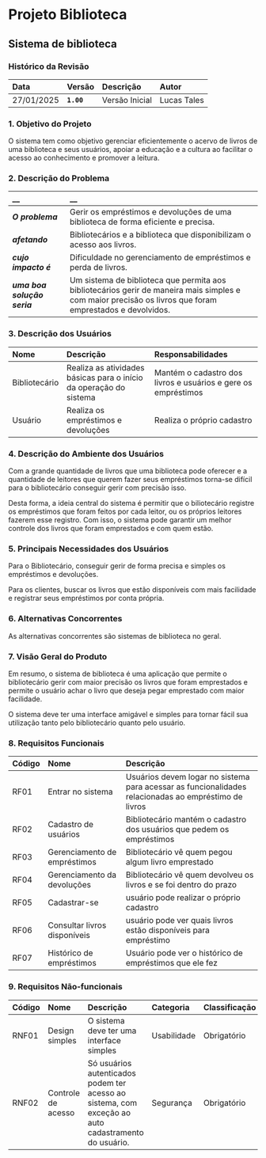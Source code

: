 # Projeto Biblioteca
## Sistema de biblioteca

### Histórico da Revisão 

|  Data  | Versão | Descrição | Autor |
|:-------|:-------|:----------|:------|
| 27/01/2025 |  **`1.00`** | Versão Inicial  | Lucas Tales |

### 1. Objetivo do Projeto 

O sistema tem como objetivo gerenciar eficientemente o acervo de livros de uma
biblioteca e seus usuários, apoiar a educação e a cultura ao facilitar o acesso ao
conhecimento e promover a leitura.

### 2. Descrição do Problema 

|         __        | __   |
|:------------------|:-----|
| **_O problema_**    | Gerir os empréstimos e devoluções de uma biblioteca de forma eficiente e precisa.  |
| **_afetando_**      | Bibliotecários e a biblioteca que disponibilizam o acesso aos livros. |
| **_cujo impacto é_**| Dificuldade no gerenciamento de empréstimos e perda de livros. |
| **_uma boa solução seria_** | Um sistema de biblioteca que permita aos bibliotecários gerir de maneira mais simples e com maior precisão os livros que foram emprestados e devolvidos. |

### 3. Descrição dos Usuários

| Nome | Descrição | Responsabilidades |
|:---  |:--- |:--- |
| Bibliotecário  | Realiza as atividades básicas para o início da operação do sistema | Mantém o cadastro dos livros e usuários e gere os empréstimos |
| Usuário  | Realiza os empréstimos e devoluções | Realiza o próprio cadastro |

### 4. Descrição do Ambiente dos Usuários

Com a grande quantidade de livros que uma biblioteca pode oferecer e a quantidade de leitores que querem fazer seus empréstimos torna-se difícil para o bibliotecário conseguir gerir com precisão isso.

Desta forma, a ideia central do sistema é permitir que o biliotecário registre os empréstimos que foram feitos por cada leitor, ou os próprios leitores fazerem esse registro. Com isso, o sistema pode garantir um melhor controle dos livros que foram emprestados e com quem estão.

### 5. Principais Necessidades dos Usuários

Para o Bibliotecário, conseguir gerir de forma precisa e simples os empréstimos e devoluções.

Para os clientes, buscar os livros que estão disponíveis com mais facilidade e registrar seus empréstimos por conta própria.

### 6.	Alternativas Concorrentes

As alternativas concorrentes são sistemas de biblioteca no geral. 

### 7.	Visão Geral do Produto

Em resumo, o sistema de biblioteca é uma aplicação que permite o bibliotecário gerir com maior precisão os livros que foram emprestados e permite o usuário achar o livro que deseja pegar emprestado com maior facilidade.

O sistema deve ter uma interface amigável e simples para tornar fácil sua utilização tanto pelo bibliotecário quanto pelo usuário.

### 8. Requisitos Funcionais

| Código | Nome | Descrição |
|:---  |:--- |:--- |
| RF01 | Entrar no sistema | Usuários devem logar no sistema para acessar as funcionalidades relacionadas ao empréstimo de livros |
| RF02 | Cadastro de usuários | Bibliotecário mantém o cadastro dos usuários que pedem os empréstimos |
| RF03 | Gerenciamento de empréstimos |  Bibliotecário vê quem pegou algum livro emprestado |
| RF04 | Gerenciamento da devoluções | Bibliotecário vê quem devolveu os livros e se foi dentro do prazo |
| RF05 | Cadastrar-se | usuário pode realizar o próprio cadastro |
| RF06 | Consultar livros disponíveis | usuário pode ver quais livros estão disponíveis para empréstimo |
| RF07 | Histórico de empréstimos | Usuário pode ver o histórico de empréstimos que ele fez |


### 9. Requisitos Não-funcionais

 Código | Nome | Descrição | Categoria | Classificação
|:---  |:--- |:--- |:--- |:--- |
| RNF01 | Design simples | O sistema deve ter uma interface simples | Usabilidade| Obrigatório |
| RNF02 | Controle de acesso | Só usuários autenticados podem ter acesso ao sistema, com exceção ao auto cadastramento do usuário. | Segurança | Obrigatório |
